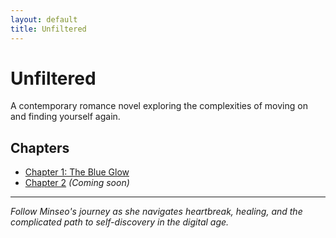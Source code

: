 ```yaml
---
layout: default
title: Unfiltered
---
```


# Unfiltered

A contemporary romance novel exploring the complexities of moving on and finding yourself again.

## Chapters

- [Chapter 1: The Blue Glow](chapter1.md)
- [Chapter 2](chapter2) *(Coming soon)*

---

*Follow Minseo's journey as she navigates heartbreak, healing, and the complicated path to self-discovery in the digital age.*

